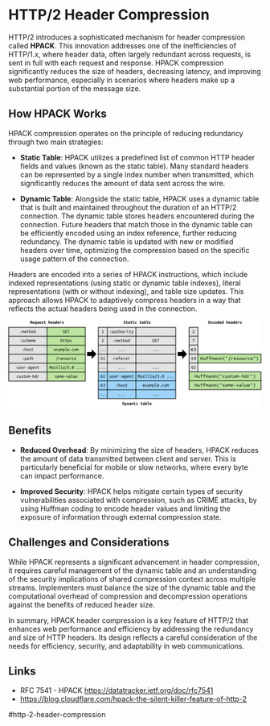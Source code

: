 # HTTP/2 Header Compression

HTTP/2 introduces a sophisticated mechanism for header compression called __HPACK__. This innovation addresses one of the inefficiencies of HTTP/1.x, where header data, often largely redundant across requests, is sent in full with each request and response. HPACK compression significantly reduces the size of headers, decreasing latency, and improving web performance, especially in scenarios where headers make up a substantial portion of the message size.

## How HPACK Works

HPACK compression operates on the principle of reducing redundancy through two main strategies:

* __Static Table__: HPACK utilizes a predefined list of common HTTP header fields and values (known as the static table). Many standard headers can be represented by a single index number when transmitted, which significantly reduces the amount of data sent across the wire.

* __Dynamic Table__: Alongside the static table, HPACK uses a dynamic table that is built and maintained throughout the duration of an HTTP/2 connection. The dynamic table stores headers encountered during the connection. Future headers that match those in the dynamic table can be efficiently encoded using an index reference, further reducing redundancy. The dynamic table is updated with new or modified headers over time, optimizing the compression based on the specific usage pattern of the connection.

Headers are encoded into a series of HPACK instructions, which include indexed representations (using static or dynamic table indexes), literal representations (with or without indexing), and table size updates. This approach allows HPACK to adaptively compress headers in a way that reflects the actual headers being used in the connection.

![HPACK](_images/hpack.png)

## Benefits

* __Reduced Overhead__: By minimizing the size of headers, HPACK reduces the amount of data transmitted between client and server. This is particularly beneficial for mobile or slow networks, where every byte can impact performance.

* __Improved Security__: HPACK helps mitigate certain types of security vulnerabilities associated with compression, such as CRIME attacks, by using Huffman coding to encode header values and limiting the exposure of information through external compression state.

## Challenges and Considerations

While HPACK represents a significant advancement in header compression, it requires careful management of the dynamic table and an understanding of the security implications of shared compression context across multiple streams. Implementers must balance the size of the dynamic table and the computational overhead of compression and decompression operations against the benefits of reduced header size.

In summary, HPACK header compression is a key feature of HTTP/2 that enhances web performance and efficiency by addressing the redundancy and size of HTTP headers. Its design reflects a careful consideration of the needs for efficiency, security, and adaptability in web communications.

## Links

* RFC 7541 - HPACK https://datatracker.ietf.org/doc/rfc7541
* https://blog.cloudflare.com/hpack-the-silent-killer-feature-of-http-2

#http-2-header-compression
